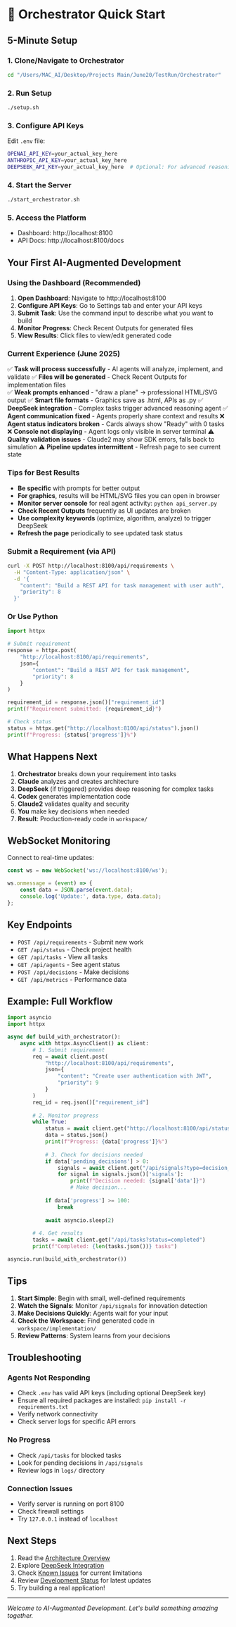 # 🚀 Orchestrator Quick Start

## 5-Minute Setup

### 1. Clone/Navigate to Orchestrator
```bash
cd "/Users/MAC_AI/Desktop/Projects Main/June20/TestRun/Orchestrator"
```

### 2. Run Setup
```bash
./setup.sh
```

### 3. Configure API Keys
Edit `.env` file:
```bash
OPENAI_API_KEY=your_actual_key_here
ANTHROPIC_API_KEY=your_actual_key_here
DEEPSEEK_API_KEY=your_actual_key_here  # Optional: For advanced reasoning
```

### 4. Start the Server
```bash
./start_orchestrator.sh
```

### 5. Access the Platform
- Dashboard: http://localhost:8100
- API Docs: http://localhost:8100/docs

## Your First AI-Augmented Development

### Using the Dashboard (Recommended)
1. **Open Dashboard**: Navigate to http://localhost:8100
2. **Configure API Keys**: Go to Settings tab and enter your API keys
3. **Submit Task**: Use the command input to describe what you want to build
4. **Monitor Progress**: Check Recent Outputs for generated files
5. **View Results**: Click files to view/edit generated code

### Current Experience (June 2025)
✅ **Task will process successfully** - AI agents will analyze, implement, and validate
✅ **Files will be generated** - Check Recent Outputs for implementation files  
✅ **Weak prompts enhanced** - "draw a plane" → professional HTML/SVG output
✅ **Smart file formats** - Graphics save as .html, APIs as .py
✅ **DeepSeek integration** - Complex tasks trigger advanced reasoning agent
✅ **Agent communication fixed** - Agents properly share context and results
❌ **Agent status indicators broken** - Cards always show "Ready" with 0 tasks
❌ **Console not displaying** - Agent logs only visible in server terminal
⚠️ **Quality validation issues** - Claude2 may show SDK errors, falls back to simulation
⚠️ **Pipeline updates intermittent** - Refresh page to see current state

### Tips for Best Results
- **Be specific** with prompts for better output
- **For graphics**, results will be HTML/SVG files you can open in browser
- **Monitor server console** for real agent activity: `python api_server.py`
- **Check Recent Outputs** frequently as UI updates are broken
- **Use complexity keywords** (optimize, algorithm, analyze) to trigger DeepSeek
- **Refresh the page** periodically to see updated task status

### Submit a Requirement (via API)
```bash
curl -X POST http://localhost:8100/api/requirements \
  -H "Content-Type: application/json" \
  -d '{
    "content": "Build a REST API for task management with user auth",
    "priority": 8
  }'
```

### Or Use Python
```python
import httpx

# Submit requirement
response = httpx.post(
    "http://localhost:8100/api/requirements",
    json={
        "content": "Build a REST API for task management",
        "priority": 8
    }
)

requirement_id = response.json()["requirement_id"]
print(f"Requirement submitted: {requirement_id}")

# Check status
status = httpx.get("http://localhost:8100/api/status").json()
print(f"Progress: {status['progress']}%")
```

## What Happens Next

1. **Orchestrator** breaks down your requirement into tasks
2. **Claude** analyzes and creates architecture
3. **DeepSeek** (if triggered) provides deep reasoning for complex tasks
4. **Codex** generates implementation code
5. **Claude2** validates quality and security
6. **You** make key decisions when needed
7. **Result**: Production-ready code in `workspace/`

## WebSocket Monitoring

Connect to real-time updates:
```javascript
const ws = new WebSocket('ws://localhost:8100/ws');

ws.onmessage = (event) => {
    const data = JSON.parse(event.data);
    console.log('Update:', data.type, data.data);
};
```

## Key Endpoints

- `POST /api/requirements` - Submit new work
- `GET /api/status` - Check project health
- `GET /api/tasks` - View all tasks
- `GET /api/agents` - See agent status
- `POST /api/decisions` - Make decisions
- `GET /api/metrics` - Performance data

## Example: Full Workflow

```python
import asyncio
import httpx

async def build_with_orchestrator():
    async with httpx.AsyncClient() as client:
        # 1. Submit requirement
        req = await client.post(
            "http://localhost:8100/api/requirements",
            json={
                "content": "Create user authentication with JWT",
                "priority": 9
            }
        )
        req_id = req.json()["requirement_id"]
        
        # 2. Monitor progress
        while True:
            status = await client.get("http://localhost:8100/api/status")
            data = status.json()
            print(f"Progress: {data['progress']}%")
            
            # 3. Check for decisions needed
            if data['pending_decisions'] > 0:
                signals = await client.get("/api/signals?type=decision_needed")
                for signal in signals.json()['signals']:
                    print(f"Decision needed: {signal['data']}")
                    # Make decision...
            
            if data['progress'] >= 100:
                break
                
            await asyncio.sleep(2)
        
        # 4. Get results
        tasks = await client.get("/api/tasks?status=completed")
        print(f"Completed: {len(tasks.json())} tasks")

asyncio.run(build_with_orchestrator())
```

## Tips

1. **Start Simple**: Begin with small, well-defined requirements
2. **Watch the Signals**: Monitor `/api/signals` for innovation detection
3. **Make Decisions Quickly**: Agents wait for your input
4. **Check the Workspace**: Find generated code in `workspace/implementation/`
5. **Review Patterns**: System learns from your decisions

## Troubleshooting

### Agents Not Responding
- Check `.env` has valid API keys (including optional DeepSeek key)
- Ensure all required packages are installed: `pip install -r requirements.txt`
- Verify network connectivity
- Check server logs for specific API errors

### No Progress
- Check `/api/tasks` for blocked tasks
- Look for pending decisions in `/api/signals`
- Review logs in `logs/` directory

### Connection Issues
- Verify server is running on port 8100
- Check firewall settings
- Try `127.0.0.1` instead of `localhost`

## Next Steps

1. Read the [Architecture Overview](docs/architecture.md)
2. Explore [DeepSeek Integration](docs/DEEPSEEK_INTEGRATION.md)
3. Check [Known Issues](docs/KNOWN_ISSUES.md) for current limitations
4. Review [Development Status](docs/DEVELOPMENT_STATUS.md) for latest updates
5. Try building a real application!

---

*Welcome to AI-Augmented Development. Let's build something amazing together.*